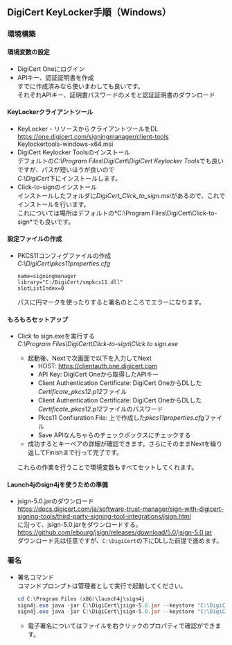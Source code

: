 ## DigiCert KeyLocker手順（Windows）
### 環境構築
#### 環境変数の設定
- DigiCert Oneにログイン
- APIキー、認証証明書を作成  
  すでに作成済みなら使いまわしても良いです。  
  それぞれAPIキー、証明書パスワードのメモと認証証明書のダウンロード
#### KeyLockerクライアントツール
- KeyLocker - リソースからクライアントツールをDL  
  https://one.digicert.com/signingmanager/client-tools  
  Keylockertools-windows-x64.msi
- DigiCert Keylocker Toolsのインストール  
  デフォルトの*C:\Program Files\DigiCert\DigiCert Keylocker Tools*でも良いですが、パスが短いほうが良いので  
  *C:\DigiCert*下にインストールします。
- Click-to-signのインストール  
  インストールしたフォルダに*DigiCert_Click_to_sign.msi*があるので、これでインストールを行います。  
  これについては場所はデフォルトの*C:\Program Files\DigiCert\Click-to-sign\*でも良いです。
#### 設定ファイルの作成
- PKCS11コンフィグファイルの作成  
  *C:\DigiCert\pkcs11properties.cfg*
  ```properties
  name=signingmanager 
  library="C:/DigiCert/smpkcs11.dll"
  slotListIndex=0
  ```
  パスに円マークを使ったりすると署名のところでエラーになります。
#### もろもろセットアップ
- Click to sign.exeを実行する  
  *C:\Program Files\DigiCert\Click-to-sign\Click to sign.exe*  
  - 起動後、Nextで次画面で以下を入力してNext  
    - HOST: https://clientauth.one.digicert.com
    - API Key: DigiCert Oneから取得したAPIキー
    - Client Authentication Certificate: DigiCert OneからDLした*Certificate_pkcs12.p12*ファイル
    - Client Authentication Certificate: DigiCert OneからDLした*Certificate_pkcs12.p12*ファイルのパスワード
    - Pkcs11 Confiuration File: 上で作成した*pkcs11properties.cfg*ファイル
    - Save APIなんちゃらのチェックボックスにチェックする
  - 成功するとキーペアの詳細が確認できます。さらにそのままNextを繰り返してFinishまで行って完了です。

  これらの作業を行うことで環境変数もすべてセットしてくれます。
#### Launch4jのsign4jを使うための準備
- jsign-5.0.jarのダウンロード  
  https://docs.digicert.com/ja/software-trust-manager/sign-with-digicert-signing-tools/third-party-signing-tool-integrations/jsign.html  
  に沿って、jsign-5.0.jarをダウンロードする。  
  https://github.com/ebourg/jsign/releases/download/5.0/jsign-5.0.jar  
  ダウンロード先は任意ですが、`C:\DigiCert`の下にDLした前提で進めます。  
### 署名
- 署名コマンド  
  コマンドプロンプトは管理者として実行で起動してください。
  ```powershell
  cd C:\Program Files (x86)\launch4j\sign4j
  sign4j.exe java -jar C:\DigiCert\jsign-5.0.jar --keystore "C:\DigiCert\pkcs11properties.cfg" --storetype PKCS11 C:\Users\turbou\Desktop\CSVDLTool_work\common\CSVDLTool_2.1.3.exe
  sign4j.exe java -jar C:\DigiCert\jsign-5.0.jar --keystore "C:\DigiCert\pkcs11properties.cfg" --storetype PKCS11 C:\Users\turbou\Desktop\CSVDLTool_work\common\CSVDLTool_2.1.3_auditlog.exe
  ```
  - 電子署名についてはファイルを右クリックのプロパティで確認ができます。
  
